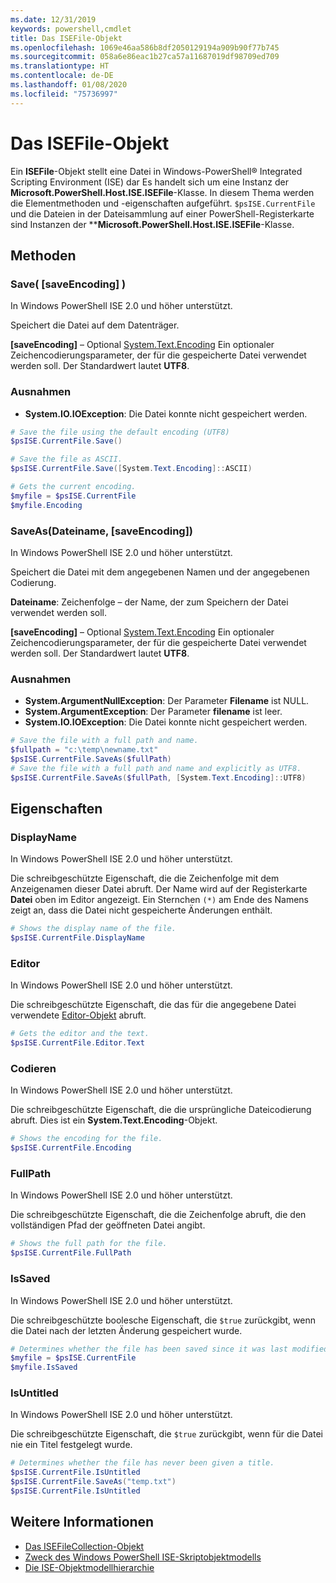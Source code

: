 ```yaml
---
ms.date: 12/31/2019
keywords: powershell,cmdlet
title: Das ISEFile-Objekt
ms.openlocfilehash: 1069e46aa586b8df2050129194a909b90f77b745
ms.sourcegitcommit: 058a6e86eac1b27ca57a11687019df98709ed709
ms.translationtype: HT
ms.contentlocale: de-DE
ms.lasthandoff: 01/08/2020
ms.locfileid: "75736997"
---
```

# <a name="the-isefile-object"></a>Das ISEFile-Objekt

Ein **ISEFile**-Objekt stellt eine Datei in Windows-PowerShell® Integrated Scripting Environment (ISE) dar Es handelt sich um eine Instanz der **Microsoft.PowerShell.Host.ISE.ISEFile**-Klasse. In diesem Thema werden die Elementmethoden und -eigenschaften aufgeführt. `$psISE.CurrentFile` und die Dateien in der Dateisammlung auf einer PowerShell-Registerkarte sind Instanzen der \*\***Microsoft.PowerShell.Host.ISE.ISEFile**-Klasse.

## <a name="methods"></a>Methoden

### <a name="save-saveencoding-"></a>Save\( \[saveEncoding\] \)

In Windows PowerShell ISE 2.0 und höher unterstützt.

Speichert die Datei auf dem Datenträger.

**\[saveEncoding\]** – Optional [System.Text.Encoding](https://msdn.microsoft.com/library/system.text.encoding.aspx) Ein optionaler Zeichencodierungsparameter, der für die gespeicherte Datei verwendet werden soll. Der Standardwert lautet **UTF8**.

### <a name="exceptions"></a>Ausnahmen

- **System.IO.IOException**: Die Datei konnte nicht gespeichert werden.

```powershell
# Save the file using the default encoding (UTF8)
$psISE.CurrentFile.Save()

# Save the file as ASCII.
$psISE.CurrentFile.Save([System.Text.Encoding]::ASCII)

# Gets the current encoding.
$myfile = $psISE.CurrentFile
$myfile.Encoding
```

### <a name="saveasfilename-saveencoding"></a>SaveAs\(Dateiname, \[saveEncoding\]\)

In Windows PowerShell ISE 2.0 und höher unterstützt.

Speichert die Datei mit dem angegebenen Namen und der angegebenen Codierung.

**Dateiname**: Zeichenfolge – der Name, der zum Speichern der Datei verwendet werden soll.

**\[saveEncoding\]** – Optional [System.Text.Encoding](https://msdn.microsoft.com/library/system.text.encoding.aspx) Ein optionaler Zeichencodierungsparameter, der für die gespeicherte Datei verwendet werden soll. Der Standardwert lautet **UTF8**.

### <a name="exceptions"></a>Ausnahmen

- **System.ArgumentNullException**: Der Parameter **Filename** ist NULL.
- **System.ArgumentException**: Der Parameter **filename** ist leer.
- **System.IO.IOException**: Die Datei konnte nicht gespeichert werden.

```powershell
# Save the file with a full path and name.
$fullpath = "c:\temp\newname.txt"
$psISE.CurrentFile.SaveAs($fullPath)
# Save the file with a full path and name and explicitly as UTF8.
$psISE.CurrentFile.SaveAs($fullPath, [System.Text.Encoding]::UTF8)
```

## <a name="properties"></a>Eigenschaften

### <a name="displayname"></a>DisplayName

In Windows PowerShell ISE 2.0 und höher unterstützt.

Die schreibgeschützte Eigenschaft, die die Zeichenfolge mit dem Anzeigenamen dieser Datei abruft. Der Name wird auf der Registerkarte **Datei** oben im Editor angezeigt. Ein Sternchen `(*)` am Ende des Namens zeigt an, dass die Datei nicht gespeicherte Änderungen enthält.

```powershell
# Shows the display name of the file.
$psISE.CurrentFile.DisplayName
```

### <a name="editor"></a>Editor

In Windows PowerShell ISE 2.0 und höher unterstützt.

Die schreibgeschützte Eigenschaft, die das für die angegebene Datei verwendete [Editor-Objekt](The-ISEEditor-Object.md) abruft.

```powershell
# Gets the editor and the text.
$psISE.CurrentFile.Editor.Text
```

### <a name="encoding"></a>Codieren

In Windows PowerShell ISE 2.0 und höher unterstützt.

Die schreibgeschützte Eigenschaft, die die ursprüngliche Dateicodierung abruft. Dies ist ein **System.Text.Encoding**-Objekt.

```powershell
# Shows the encoding for the file.
$psISE.CurrentFile.Encoding
```

### <a name="fullpath"></a>FullPath

In Windows PowerShell ISE 2.0 und höher unterstützt.

Die schreibgeschützte Eigenschaft, die die Zeichenfolge abruft, die den vollständigen Pfad der geöffneten Datei angibt.

```powershell
# Shows the full path for the file.
$psISE.CurrentFile.FullPath
```

### <a name="issaved"></a>IsSaved

In Windows PowerShell ISE 2.0 und höher unterstützt.

Die schreibgeschützte boolesche Eigenschaft, die `$true` zurückgibt, wenn die Datei nach der letzten Änderung gespeichert wurde.

```powershell
# Determines whether the file has been saved since it was last modified.
$myfile = $psISE.CurrentFile
$myfile.IsSaved
```

### <a name="isuntitled"></a>IsUntitled

In Windows PowerShell ISE 2.0 und höher unterstützt.

Die schreibgeschützte Eigenschaft, die `$true` zurückgibt, wenn für die Datei nie ein Titel festgelegt wurde.

```powershell
# Determines whether the file has never been given a title.
$psISE.CurrentFile.IsUntitled
$psISE.CurrentFile.SaveAs("temp.txt")
$psISE.CurrentFile.IsUntitled
```

## <a name="see-also"></a>Weitere Informationen

- [Das ISEFileCollection-Objekt](The-ISEFileCollection-Object.md)
- [Zweck des Windows PowerShell ISE-Skriptobjektmodells](Purpose-of-the-Windows-PowerShell-ISE-Scripting-Object-Model.md)
- [Die ISE-Objektmodellhierarchie](The-ISE-Object-Model-Hierarchy.md)
